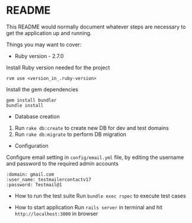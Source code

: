 # README

This README would normally document whatever steps are necessary to get the
application up and running.

Things you may want to cover:

* Ruby version - 2.7.0

 Install Ruby version needed for the project

```
rvm use <version_in_.ruby-version>
```

 Install the gem dependencies

```
gem install bundler
bundle install
```
* Database creation

1. Run `rake db:create` to create new DB for dev and test domains
2. Run `rake db:migrate` to perform DB migration  

* Configuration

Configure email setting in `config/email.yml` file, 
 by editing the username and password to the required admin accounts
 
```
:domain: gmail.com
:user_name: testmailercontactv17
:password: Testmail@1
``` 
* How to run the test suite
  Run `bundle exec rspec` to execute test cases

* How to start application 
  Run `rails server` in terminal and hit `http://localhost:3000` in browser
